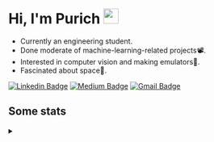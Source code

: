 <h1 align="left">Hi, I'm Purich
<img src="https://media.giphy.com/media/hvRJCLFzcasrR4ia7z/giphy.gif" width="30px"/></h1>

* Currently an engineering student.
* Done moderate of machine-learning-related projects:film_projector:.
* Interested in computer vision and making emulators:space_invader:.
* Fascinated about space:milky_way:.

[![Linkedin Badge](https://img.shields.io/badge/-Purich-blue?style=flat-square&logo=Linkedin&logoColor=white&link=https://www.linkedin.com/in/purich-siritip-16b3b3255/)](https://www.linkedin.com/in/purich-siritip-16b3b3255) [![Medium Badge](https://img.shields.io/badge/-@purich-gray?style=flat-square&labelColor=000000&logo=Medium&link=https://medium.com/@phuritsiritip)](https://medium.com/@phuritsiritip)
[![Gmail Badge](https://img.shields.io/badge/-mark.phurit@gmail.com-c14438?style=flat-square&logo=Gmail&logoColor=white&link=mailto:mark.phurit@gmail.com)](mailto:mark.phurit@gmail.com)

## Some stats

<details>
  <summary></summary>
  
  <!--START_SECTION:waka-->
**I'm a Night 🦉** 

```text
🌞 Morning    62 commits     ██████░░░░░░░░░░░░░░░░░░░   24.22% 
🌆 Daytime    65 commits     ██████░░░░░░░░░░░░░░░░░░░   25.39% 
🌃 Evening    105 commits    ██████████░░░░░░░░░░░░░░░   41.02% 
🌙 Night      24 commits     ██░░░░░░░░░░░░░░░░░░░░░░░   9.38%

```


📊 **This Week I Spent My Time On** 

```text
💬 Programming Languages: 
Python                   5 hrs 15 mins       █████████████████████░░░░   84.97% 
C++                      38 mins             ██░░░░░░░░░░░░░░░░░░░░░░░   10.26% 
Markdown                 8 mins              ░░░░░░░░░░░░░░░░░░░░░░░░░   2.3% 
JavaScript               6 mins              ░░░░░░░░░░░░░░░░░░░░░░░░░   1.66% 
JSON                     1 min               ░░░░░░░░░░░░░░░░░░░░░░░░░   0.43%

🐱‍💻 Projects: 
Computer Programming     2 hrs 43 mins       ███████████░░░░░░░░░░░░░░   44.06% 
robocup2023-cv-image-capt1 hr 59 mins        ████████░░░░░░░░░░░░░░░░░   32.21% 
socket_tutorial          23 mins             █░░░░░░░░░░░░░░░░░░░░░░░░   6.41% 
Lab_2_LED_and_M5Stack_But20 mins             █░░░░░░░░░░░░░░░░░░░░░░░░   5.47% 
HelloWorld               16 mins             █░░░░░░░░░░░░░░░░░░░░░░░░   4.36%

```


<!--END_SECTION:waka-->

  <!--START_SECTION:waka-simple-->

```text
From: 19 January 2023 - To: 29 January 2023

Total Time: 12 hrs 6 mins

Python       9 hrs 50 mins   ████████████████████▒░░░░   81.31 %
C++          53 mins         █▓░░░░░░░░░░░░░░░░░░░░░░░   07.33 %
YAML         47 mins         █▓░░░░░░░░░░░░░░░░░░░░░░░   06.57 %
Markdown     10 mins         ▒░░░░░░░░░░░░░░░░░░░░░░░░   01.50 %
Git Config   8 mins          ▒░░░░░░░░░░░░░░░░░░░░░░░░   01.16 %
JavaScript   6 mins          ▒░░░░░░░░░░░░░░░░░░░░░░░░   00.85 %
```

<!--END_SECTION:waka-simple-->

  <!--![Anurag's GitHub stats](https://github-readme-stats.vercel.app/api?username=vikimark&show_icons=true&theme=gruvbox_light)-->
  
</details>

<!--
**vikimark/vikimark** is a ✨ _special_ ✨ repository because its `README.md` (this file) appears on your GitHub profile.

Here are some ideas to get you started:

- 🔭 I’m currently working on ...
- 🌱 I’m currently learning ...
- 👯 I’m looking to collaborate on ...
- 🤔 I’m looking for help with ...
- 💬 Ask me about ...
- 📫 How to reach me: ...
- 😄 Pronouns: ...
- ⚡ Fun fact: ...
-->
